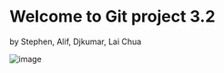 # Welcome to Git project 3.2 
 by Stephen, Alif, Djkumar, Lai Chua

![image](https://github.com/user-attachments/assets/79b0caf2-440a-42a6-933d-2c1162a5d51d)
